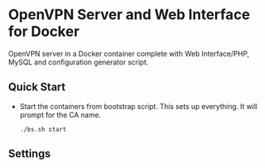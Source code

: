 # OpenVPN Server and Web Interface for Docker
OpenVPN server in a Docker container complete with Web Interface/PHP, MySQL and configuration generator script.

## Quick Start
* Start the containers from bootstrap script. This sets up everything. It will prompt for the CA name.

      ./bs.sh start
  
## Settings  
